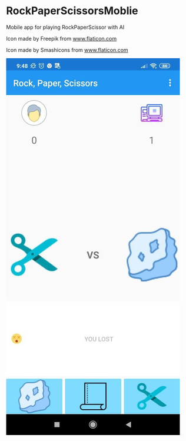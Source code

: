 # RockPaperScissorsMoblie
Mobile app for playing RockPaperScissor with AI

Icon made by Freepik from www.flaticon.com

Icon made by Smashicons from www.flaticon.com

![Screenshot](screen.jpg)
